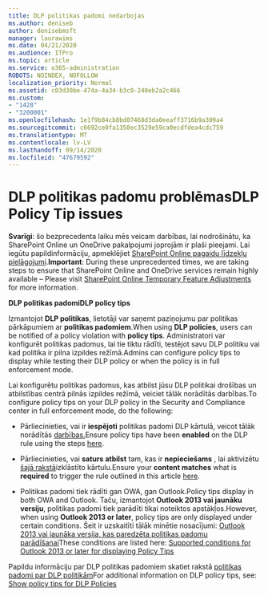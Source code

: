 ```yaml
---
title: DLP politikas padomi nedarbojas
ms.author: deniseb
author: denisebmsft
manager: laurawims
ms.date: 04/21/2020
ms.audience: ITPro
ms.topic: article
ms.service: o365-administration
ROBOTS: NOINDEX, NOFOLLOW
localization_priority: Normal
ms.assetid: c03d30be-474a-4a34-b3c0-240eb2a2c466
ms.custom:
- "1428"
- "3200001"
ms.openlocfilehash: 1e1f9b84cb8bd07468d3da0eeaff3716b9a309a4
ms.sourcegitcommit: c6692ce0fa1358ec3529e59ca0ecdfdea4cdc759
ms.translationtype: MT
ms.contentlocale: lv-LV
ms.lasthandoff: 09/14/2020
ms.locfileid: "47679592"
---
```

# <a name="dlp-policy-tip-issues"></a><span data-ttu-id="876cd-102">DLP politikas padomu problēmas</span><span class="sxs-lookup"><span data-stu-id="876cd-102">DLP Policy Tip issues</span></span>

<span data-ttu-id="876cd-103">**Svarīgi**: šo bezprecedenta laiku mēs veicam darbības, lai nodrošinātu, ka SharePoint Online un OneDrive pakalpojumi joprojām ir plaši pieejami. Lai iegūtu papildinformāciju, apmeklējiet [SharePoint Online pagaidu līdzekļu pielāgojumi](https://aka.ms/ODSPAdjustments).</span><span class="sxs-lookup"><span data-stu-id="876cd-103">**Important**: During these unprecedented times, we are taking steps to ensure that SharePoint Online and OneDrive services remain highly available – Please visit [SharePoint Online Temporary Feature Adjustments](https://aka.ms/ODSPAdjustments) for more information.</span></span>

<span data-ttu-id="876cd-104">**DLP politikas padomi**</span><span class="sxs-lookup"><span data-stu-id="876cd-104">**DLP policy tips**</span></span>

<span data-ttu-id="876cd-105">Izmantojot **DLP politikas**, lietotāji var saņemt paziņojumu par politikas pārkāpumiem ar **politikas padomiem**.</span><span class="sxs-lookup"><span data-stu-id="876cd-105">When using **DLP policies**, users can be notified of a policy violation with **policy tips**.</span></span> <span data-ttu-id="876cd-106">Administratori var konfigurēt politikas padomus, lai tie tiktu rādīti, testējot savu DLP politiku vai kad politika ir pilna izpildes režīmā.</span><span class="sxs-lookup"><span data-stu-id="876cd-106">Admins can configure policy tips to display while testing their DLP policy or when the policy is in full enforcement mode.</span></span>
  
<span data-ttu-id="876cd-107">Lai konfigurētu politikas padomus, kas atbilst jūsu DLP politikai drošības un atbilstības centrā pilnās izpildes režīmā, veiciet tālāk norādītās darbības.</span><span class="sxs-lookup"><span data-stu-id="876cd-107">To configure policy tips on your DLP policy in the Security and Compliance center in full enforcement mode, do the following:</span></span>
  
- <span data-ttu-id="876cd-108">Pārliecinieties, vai ir **iespējoti** politikas padomi DLP kārtulā, veicot tālāk norādītās [darbības.](https://docs.microsoft.com/microsoft-365/compliance/use-notifications-and-policy-tips)</span><span class="sxs-lookup"><span data-stu-id="876cd-108">Ensure policy tips have been **enabled** on the DLP rule using the steps [here](https://docs.microsoft.com/microsoft-365/compliance/use-notifications-and-policy-tips).</span></span>

- <span data-ttu-id="876cd-109">Pārliecinieties, vai **saturs atbilst** tam, kas ir **nepieciešams** , lai aktivizētu [šajā rakstā](https://docs.microsoft.com/microsoft-365/compliance/sensitive-information-type-entity-definitions)izklāstīto kārtulu.</span><span class="sxs-lookup"><span data-stu-id="876cd-109">Ensure your **content matches** what is **required** to trigger the rule outlined in this article [here](https://docs.microsoft.com/microsoft-365/compliance/sensitive-information-type-entity-definitions).</span></span>

- <span data-ttu-id="876cd-110">Politikas padomi tiek rādīti gan OWA, gan Outlook.</span><span class="sxs-lookup"><span data-stu-id="876cd-110">Policy tips display in both OWA and Outlook.</span></span> <span data-ttu-id="876cd-111">Taču, izmantojot **Outlook 2013 vai jaunāku versiju**, politikas padomi tiek parādīti tikai noteiktos apstākļos.</span><span class="sxs-lookup"><span data-stu-id="876cd-111">However, when using **Outlook 2013 or later**, policy tips are only displayed under certain conditions.</span></span> <span data-ttu-id="876cd-112">Šeit ir uzskaitīti tālāk minētie nosacījumi: [Outlook 2013 vai jaunāka versija, kas paredzēta politikas padomu parādīšanai](https://docs.microsoft.com/microsoft-365/compliance/use-notifications-and-policy-tips)</span><span class="sxs-lookup"><span data-stu-id="876cd-112">These conditions are listed here: [Supported conditions for Outlook 2013 or later for displaying Policy Tips](https://docs.microsoft.com/microsoft-365/compliance/use-notifications-and-policy-tips)</span></span>

<span data-ttu-id="876cd-113">Papildu informāciju par DLP politikas padomiem skatiet rakstā [politikas padomi par DLP politikām](https://docs.microsoft.com/microsoft-365/compliance/use-notifications-and-policy-tips)</span><span class="sxs-lookup"><span data-stu-id="876cd-113">For additional information on DLP policy tips, see: [Show policy tips for DLP Policies](https://docs.microsoft.com/microsoft-365/compliance/use-notifications-and-policy-tips)</span></span>
  